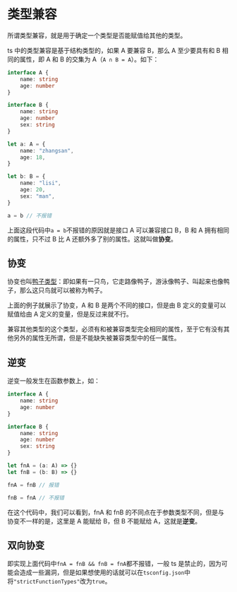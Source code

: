 # 类型兼容

所谓类型兼容，就是用于确定一个类型是否能赋值给其他的类型。

ts 中的类型兼容是基于结构类型的，如果 A 要兼容 B，那么 A 至少要具有和 B 相同的属性，即 A 和 B 的交集为 A（`A ∩ B = A`）。如下：

```ts
interface A {
	name: string
	age: number
}

interface B {
	name: string
	age: number
	sex: string
}

let a: A = {
	name: "zhangsan",
	age: 18,
}

let b: B = {
	name: "lisi",
	age: 20,
	sex: "man",
}

a = b // 不报错
```

上面这段代码中`a = b`不报错的原因就是接口 A 可以兼容接口 B，B 和 A 拥有相同的属性，只不过 B 比 A 还额外多了别的属性。这就叫做**协变**。

## 协变

协变也叫[鸭子类型](https://baike.baidu.com/item/鸭子类型/10845665)：即如果有一只鸟，它走路像鸭子，游泳像鸭子、叫起来也像鸭子，那么这只鸟就可以被称为鸭子。

上面的例子就展示了协变，A 和 B 是两个不同的接口，但是由 B 定义的变量可以赋值给由 A 定义的变量，但是反过来就不行。

兼容其他类型的这个类型，必须有和被兼容类型完全相同的属性，至于它有没有其他另外的属性无所谓，但是不能缺失被兼容类型中的任一属性。

## 逆变

逆变一般发生在函数参数上，如：

```ts
interface A {
	name: string
	age: number
}

interface B {
	name: string
	age: number
	sex: string
}

let fnA = (a: A) => {}
let fnB = (b: B) => {}

fnA = fnB // 报错

fnB = fnA // 不报错
```

在这个代码中，我们可以看到，fnA 和 fnB 的不同点在于参数类型不同，但是与协变不一样的是，这里是 A 能赋给 B，但 B 不能赋给 A，这就是**逆变**。

## 双向协变

即实现上面代码中`fnA = fnB && fnB = fnA`都不报错，一般 ts 是禁止的，因为可能会造成一些漏洞，但是如果想使用的话就可以在`tsconfig.json`中将`"strictFunctionTypes"`改为`true`。
